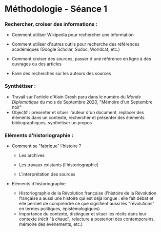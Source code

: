 # Méthodologie - Séance 1

### Rechercher, croiser des informations :

* Comment utiliser Wikipedia pour rechercher une information

* Comment utiliser d'autres outils pour recherche des références académiques (Google Scholar, Sudoc, Worldcat, etc.)

* Comment croiser des sources, passer d'une référence en ligne à des ouvrages ou des articles

* Faire des recherches sur les auteurs des sources

### Synthétiser :

* Travail sur l'article d'Alain Gresh paru dans le numéro du *Monde Diplomatique* du mois de Septembre 2020, "Mémoire d'un Septembre noir"
* Objectif : présenter et situer l'auteur d'un document, replacer des éléments dans un contexte, rechercher et présenter des éléments bibliographiques, synthétiser un propos

### Eléments d'historiographie :

* Comment se "fabrique" l'histoire ?
  
  * Les archives
  
  * Les travaux existants (l'historiographie)
  
  * L'interprétation des sources

* Eléments d'historiographie
  
  * Historiographie de la Révolution française (l'histoire de la Révolution française a aussi une histoire qui est déjà longue : elle fait débat et elle permet de comprendre ce que signifient aussi les "révolutions" en termes politiques, épistémologiques)
  * Importance du contexte, distinguer et situer les récits dans leur contexte (récit "à chaud", relecture a posteriori des contemporains, mémoire des événements, etc.)

